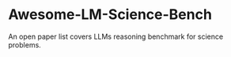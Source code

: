 # Awesome-LM-Science-Bench
An open paper list covers LLMs reasoning benchmark for science problems.  
